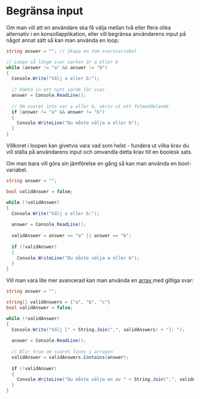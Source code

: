 # Begränsa input

Om man vill att en användare ska få välja mellan två eller flera olika alternativ i en konsollapplikation, eller vill begränsa användarens input på något annat sätt så kan man använda en loop:

```csharp
string answer = ""; // Skapa en tom svarsvariabel

// Loopa så länge svar varken är a eller b
while (answer != "a" && answer != "b")
{
  Console.Write("Välj a eller b:");
  
  // Hämta in ett nytt värde för svar
  answer = Console.ReadLine();
  
  // Om svaret inte var a eller b, skriv ut ett felmeddelande
  if (answer != "a" && answer != "b")
  {
    Console.WriteLine("Du måste välja a eller b");
  }
}
```

Villkoret i loopen kan givetvis vara vad som helst - fundera ut vilka krav du vill ställa på användarens input och omvandla detta krav till en boolesk sats.

Om man bara vill göra sin jämförelse en gång så kan man använda en bool-variabel.

```csharp
string answer = "";

bool validAnswer = false;

while (!validAnswer)
{
  Console.Write("Välj a eller b:");
  
  answer = Console.ReadLine();
  
  validAnswer = answer == "a" || answer == "b";
  
  if (!validAnswer)
  {
    Console.WriteLine("Du måste välja a eller b");
  }
}
```

Vill man vara lite mer avancerad kan man använda en [array ](../grundlaeggande/listor-och-arrayer.md#array)med giltiga svar:

```csharp
string answer = "";

string[] validAnswers = {"a", "b", "c"}
bool validAnswer = false;

while (!validAnswer)
{
  Console.Write("Välj [" + String.Join(",", validAnswers) + "]: ");
  
  answer = Console.ReadLine();
  
  // Blir true om svaret finns i arrayen
  validAnswer = validAnswers.Contains(answer);
  
  if (!validAnswer)
  {
    Console.WriteLine("Du måste välja en av " + String.Join(",", validAnswers) + "!");
  }
}
```
